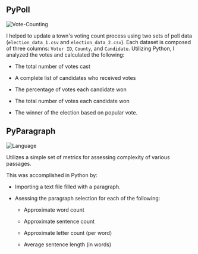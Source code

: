 
## PyPoll

![Vote-Counting](Images/Vote_counting.jpg)

I helped to update a town's voting count process using two sets of poll data (`election_data_1.csv` and `election_data_2.csv`). Each dataset is composed of three columns: `Voter ID`, `County`, and `Candidate`.  Utilizing Python, I analyzed the votes and calculated the following:

* The total number of votes cast

* A complete list of candidates who received votes

* The percentage of votes each candidate won

* The total number of votes each candidate won

* The winner of the election based on popular vote.


## PyParagraph

![Language](Images/language.jpg)

Utilizes a simple set of metrics for assessing complexity of various passages.

This was accomplished in Python by:

* Importing a text file filled with a paragraph.

* Asessing the paragraph selection for each of the following:

  * Approximate word count

  * Approximate sentence count

  * Approximate letter count (per word)

  * Average sentence length (in words)



